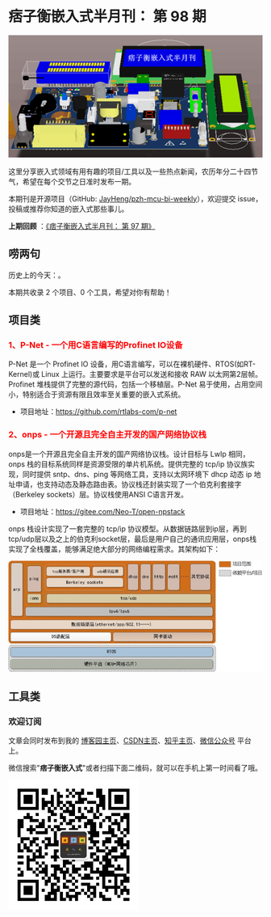 # 痞子衡嵌入式半月刊： 第 98 期

![](https://raw.githubusercontent.com/JayHeng/pzh-mcu-bi-weekly/master/pics/pzh_mcu_bi_weekly.PNG)

这里分享嵌入式领域有用有趣的项目/工具以及一些热点新闻，农历年分二十四节气，希望在每个交节之日准时发布一期。

本期刊是开源项目（GitHub: [JayHeng/pzh-mcu-bi-weekly](https://github.com/JayHeng/pzh-mcu-bi-weekly)），欢迎提交 issue，投稿或推荐你知道的嵌入式那些事儿。

**上期回顾** ：[《痞子衡嵌入式半月刊： 第 97 期》](https://www.cnblogs.com/henjay724/p/18125131)

## 唠两句

历史上的今天：。

本期共收录 2 个项目、0 个工具，希望对你有帮助！

## 项目类

### <font color="red">1、P-Net - 一个用C语言编写的Profinet IO设备</font>

P-Net 是一个 Profinet IO 设备，用C语言编写，可以在裸机硬件、RTOS(如RT-Kernel)或 Linux 上运行。主要要求是平台可以发送和接收 RAW 以太网第2层帧。Profinet 堆栈提供了完整的源代码，包括一个移植层。P-Net 易于使用，占用空间小，特别适合于资源有限且效率至关重要的嵌入式系统。

 * 项目地址：https://github.com/rtlabs-com/p-net

 ### <font color="red">2、onps - 一个开源且完全自主开发的国产网络协议栈</font>

onps是一个开源且完全自主开发的国产网络协议栈。设计目标与 LwIp 相同，onps 栈的目标系统同样是资源受限的单片机系统。提供完整的 tcp/ip 协议族实现，同时提供 sntp、dns、ping 等网络工具，支持以太网环境下 dhcp 动态 ip 地址申请，也支持动态及静态路由表。协议栈还封装实现了一个伯克利套接字（Berkeley sockets）层。协议栈使用ANSI C语言开发。

 * 项目地址：https://gitee.com/Neo-T/open-npstack

onps 栈设计实现了一套完整的 tcp/ip 协议模型。从数据链路层到ip层，再到tcp/udp层以及之上的伯克利socket层，最后是用户自己的通讯应用层，onps栈实现了全栈覆盖，能够满足绝大部分的网络编程需求。其架构如下：

 ![](https://raw.githubusercontent.com/JayHeng/pzh-mcu-bi-weekly/master/pics/issue-098/onps.jpg)



## 工具类



### 欢迎订阅

文章会同时发布到我的 [博客园主页](https://www.cnblogs.com/henjay724/)、[CSDN主页](https://blog.csdn.net/henjay724)、[知乎主页](https://www.zhihu.com/people/henjay724)、[微信公众号](http://weixin.sogou.com/weixin?type=1&query=痞子衡嵌入式) 平台上。

微信搜索"__痞子衡嵌入式__"或者扫描下面二维码，就可以在手机上第一时间看了哦。

![](https://raw.githubusercontent.com/JayHeng/pzhmcu-picture/master/wechat/pzhMcu_qrcode_258x258.jpg)

